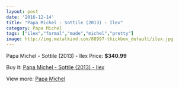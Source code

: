 ```yaml
---
layout: post
date: '2016-12-14'
title: "Papa Michel - Sottile (2013) - Ilex"
category: Papa Michel
tags: ["ilex","formal","made","michel","pretty"]
image: http://img.metalkind.com/88997-thickbox_default/ilex.jpg
---
```

Papa Michel - Sottile (2013) - Ilex
Price: **$340.99**
<a href="https://www.metalkind.com/en/papa-michel/3051-ilex.html"><amp-img layout="responsive" width="600" height="600" src="//img.metalkind.com/88997-thickbox_default/ilex.jpg" alt="Papa Michel - Sottile (2013) - Ilex 0" /></a>

Buy it: [Papa Michel - Sottile (2013) - Ilex](https://www.metalkind.com/en/papa-michel/3051-ilex.html "Papa Michel - Sottile (2013) - Ilex")

View more: [Papa Michel](https://www.metalkind.com/en/97-papa-michel "Papa Michel")